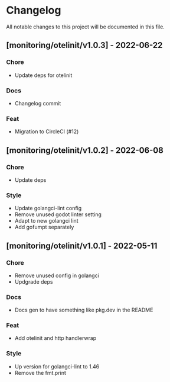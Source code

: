 # Changelog

All notable changes to this project will be documented in this file.

## [monitoring/otelinit/v1.0.3] - 2022-06-22

### Chore

- Update deps for otelinit

### Docs

- Changelog commit

### Feat

- Migration to CircleCI (#12)

## [monitoring/otelinit/v1.0.2] - 2022-06-08

### Chore

- Update deps

### Style

- Update golangci-lint config
- Remove unused godot linter setting
- Adapt to new golangci lint
- Add gofumpt separately

## [monitoring/otelinit/v1.0.1] - 2022-05-11

### Chore

- Remove unused config in golangci
- Updgrade deps

### Docs

- Docs gen to have something like pkg.dev in the README

### Feat

- Add otelinit and http handlerwrap

### Style

- Up version for golangci-lint to 1.46
- Remove the fmt.print

<!-- generated by git-cliff -->
